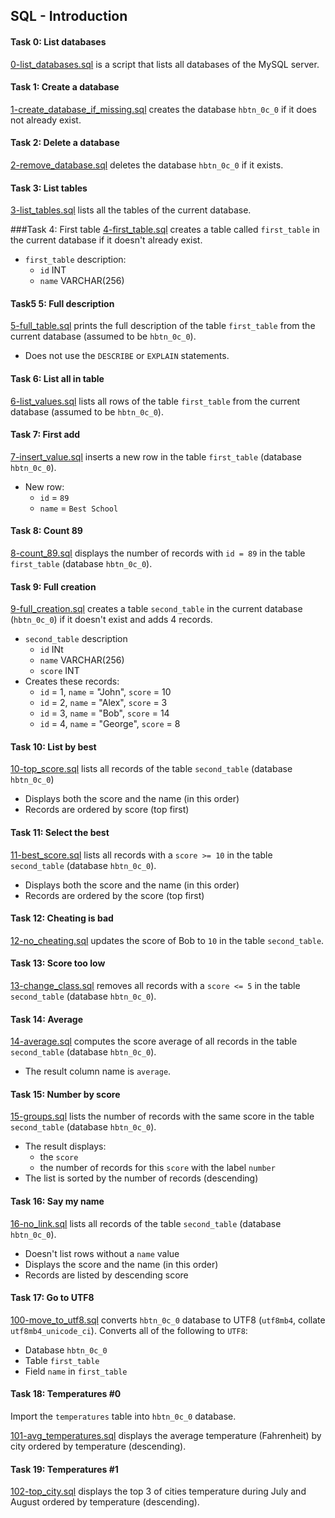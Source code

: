 ## SQL - Introduction

#### Task 0: List databases
[0-list_databases.sql](0-list_databases.sql) is a script that lists all databases of the MySQL server.

#### Task 1: Create a database
[1-create_database_if_missing.sql](1-create_database_if_missing.sql) creates the database `hbtn_0c_0` if it does not already exist.

#### Task 2: Delete a database
[2-remove_database.sql](2-remove_database.sql) deletes the database `hbtn_0c_0` if it exists.

#### Task 3: List tables
[3-list_tables.sql](3-list_tables.sql) lists all the tables of the current database.

###Task 4: First table
[4-first_table.sql](4-first_table.sql) creates a table called `first_table` in the current database if it doesn't already exist.
- `first_table` description:
	- `id` INT
	- `name` VARCHAR(256)

#### Task5 5: Full description
[5-full_table.sql](5-full_table.sql) prints the full description of the table `first_table` from the current database (assumed to be `hbtn_0c_0`).
- Does not use the `DESCRIBE` or `EXPLAIN` statements.

#### Task 6: List all in table
[6-list_values.sql](6-list_values.sql) lists all rows of the table `first_table` from the current database (assumed to be `hbtn_0c_0`).

#### Task 7: First add
[7-insert_value.sql](7-insert_value.sql) inserts a new row in the table `first_table` (database `hbtn_0c_0`).
- New row:
	- `id` = `89`
	- `name` = `Best School`

#### Task 8: Count 89
[8-count_89.sql](8-count_89.sql) displays the number of records with `id = 89` in the table `first_table` (database `hbtn_0c_0`).

#### Task 9: Full creation
[9-full_creation.sql](9-full_creation.sql) creates a table `second_table` in the current database (`hbtn_0c_0`) if it doesn't exist and adds 4 records.
- `second_table` description
	- `id` INt
	- `name` VARCHAR(256)
	- `score` INT
- Creates these records:
	- `id` = 1, `name` = "John", `score` = 10
	- `id` = 2, `name` = "Alex", `score` = 3
	- `id` = 3, `name` = "Bob", `score` = 14
	- `id` = 4, `name` = "George", `score` = 8

#### Task 10: List by best
[10-top_score.sql](10-top_score.sql)  lists all records of the table `second_table` (database `hbtn_0c_0`)
- Displays both the score and the name (in this order)
- Records are ordered by score (top first)

#### Task 11: Select the best
[11-best_score.sql](11-best_score.sql) lists all records with a `score >= 10` in the table `second_table` (database `hbtn_0c_0`).
- Displays both the score and the name (in this order)
- Records are ordered by the score (top first)

#### Task 12: Cheating is bad
[12-no_cheating.sql](12-no_cheating.sql) updates the score of Bob to `10` in the table `second_table`.

#### Task 13: Score too low
[13-change_class.sql](13-change_class.sql) removes all records with a `score <= 5` in the table `second_table` (database `hbtn_0c_0`).

#### Task 14: Average
[14-average.sql](14-average.sql) computes the score average of all records in the table `second_table` (database `hbtn_0c_0`).
- The result column name is `average`.

#### Task 15: Number by score
[15-groups.sql](15-groups.sql) lists the number of records with the same score in the table `second_table` (database `hbtn_0c_0`).
- The result displays:
	- the `score`
	- the number of records for this `score` with the label `number`
- The list is sorted by the number of records (descending)

#### Task 16: Say my name
[16-no_link.sql](16-no_link.sql) lists all records of the table `second_table` (database `hbtn_0c_0`).
- Doesn't list rows without a `name` value
- Displays the score and the name (in this order)
- Records are listed by descending score

#### Task 17: Go to UTF8
[100-move_to_utf8.sql](100-move_to_utf8.sql) converts `hbtn_0c_0` database to UTF8 (`utf8mb4`, collate `utf8mb4_unicode_ci`).
Converts all of the following to `UTF8`:
- Database `hbtn_0c_0`
- Table `first_table`
- Field `name` in `first_table`

#### Task 18: Temperatures #0
Import the `temperatures` table into `hbtn_0c_0` database.

[101-avg_temperatures.sql](101-avg_temperatures.sql) displays the average temperature (Fahrenheit) by city ordered by temperature (descending).

#### Task 19: Temperatures #1
[102-top_city.sql](102-top_city.sql) displays the top 3 of cities temperature during July and August ordered by temperature (descending).
